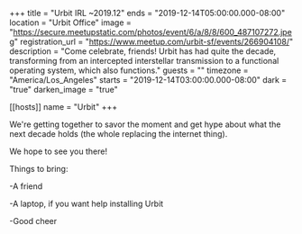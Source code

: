 +++
title = "Urbit IRL ~2019.12"
ends = "2019-12-14T05:00:00.000-08:00"
location = "Urbit Office"
image = "https://secure.meetupstatic.com/photos/event/6/a/8/8/600_487107272.jpeg"
registration_url = "https://www.meetup.com/urbit-sf/events/266904108/"
description = "Come celebrate, friends! Urbit has had quite the decade, transforming from an intercepted interstellar transmission to a functional operating system, which also functions."
guests = ""
timezone = "America/Los_Angeles"
starts = "2019-12-14T03:00:00.000-08:00"
dark = "true"
darken_image = "true"

[[hosts]]
name = "Urbit"
+++

We're getting together to savor the moment and get hype about what the next decade holds (the whole replacing the internet thing).

We hope to see you there!

Things to bring:

-A friend

-A laptop, if you want help installing Urbit

-Good cheer
